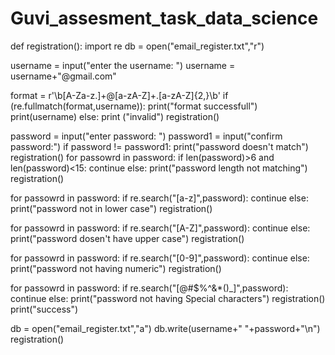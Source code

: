 # Guvi_assesment_task_data_science
def registration():
  import re
  db = open("email_register.txt","r")
 
  username = input("enter the username: ")
  username = username+"@gmail.com"
  
  format = r'\b[A-Za-z.]+@[a-zA-Z]+.[a-zA-Z]{2,}\b'
  if (re.fullmatch(format,username)):
     print("format successfull")
     print(username)
  else:
      print ("invalid")
      registration()

  password = input("enter password: ")
  password1 = input("confirm password:")
  if password != password1:
        print("password doesn't match")
        registration()
  for passowrd in password:
    if len(password)>6 and len(password)<15:
      continue
    else:
      print("password length not matching")
      registration()

  for passowrd in password:
    if re.search("[a-z]",password):
       continue
    else:
      print("password not in lower case")
      registration()

  for passowrd in password:
    if re.search("[A-Z]",password):
       continue
    else:
      print("password dosen't have upper case")
      registration()

  for passowrd in password:
    if re.search("[0-9]",password):
       continue
    else:
      print("password not having numeric")
      registration()
    
  for passowrd in password:
    if re.search("[@#$%^&*()_]",password):
      continue
    else:
      print("password not having Special characters")
      registration()
  print("success")

  db = open("email_register.txt","a")
  db.write(username+" "+password+"\n")
registration()
